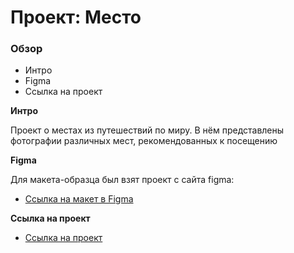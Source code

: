 # Проект: Место

### Обзор

* Интро
* Figma
* Ссылка на проект 

**Интро**

Проект о местах из путешествий по миру. 
В нём представлены фотографии различных мест, рекомендованных к посещению

**Figma**

Для макета-образца был взят проект с сайта figma: 

* [Ссылка на макет в Figma](https://www.figma.com/file/2cn9N9jSkmxD84oJik7xL7/JavaScript.-Sprint-4?node-id=0%3A1)

**Ссылка на проект**

* [Ссылка на проект](https://dimdimshishkov.github.io/mesto/)

